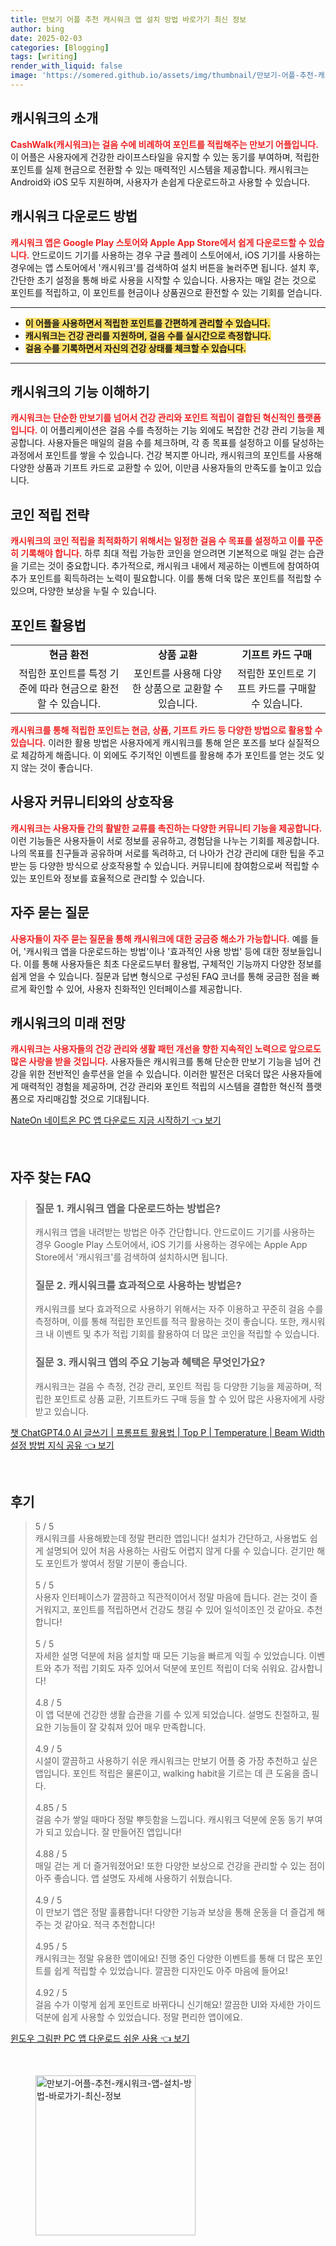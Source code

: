 ```yaml
---
title: 만보기 어플 추천 캐시워크 앱 설치 방법 바로가기 최신 정보
author: bing
date: 2025-02-03
categories: [Blogging]
tags: [writing]
render_with_liquid: false
image: 'https://somered.github.io/assets/img/thumbnail/만보기-어플-추천-캐시워크-앱-설치-방법-바로가기-최신-정보.webp'
---
```



<h2 id='캐시워크의 소개'>캐시워크의 소개</h2>

<p><b><span style="color: #ee2323;">CashWalk(캐시워크)는 걸음 수에 비례하여 포인트를 적립해주는 만보기 어플입니다.</span></b> 이 어플은 사용자에게 건강한 라이프스타일을 유지할 수 있는 동기를 부여하며, 적립한 포인트를 실제 현금으로 전환할 수 있는 매력적인 시스템을 제공합니다. 캐시워크는 Android와 iOS 모두 지원하며, 사용자가 손쉽게 다운로드하고 사용할 수 있습니다.</p>

<h2 id='캐시워크 다운로드 방법'>캐시워크 다운로드 방법</h2>

<p><b><span style="color: #ee2323;">캐시워크 앱은 Google Play 스토어와 Apple App Store에서 쉽게 다운로드할 수 있습니다.</span></b> 안드로이드 기기를 사용하는 경우 구글 플레이 스토어에서, iOS 기기를 사용하는 경우에는 앱 스토어에서 '캐시워크'를 검색하여 설치 버튼을 눌러주면 됩니다. 설치 후, 간단한 초기 설정을 통해 바로 사용을 시작할 수 있습니다. 사용자는 매일 걷는 것으로 포인트를 적립하고, 이 포인트를 현금이나 상품권으로 환전할 수 있는 기회를 얻습니다.</p>

<hr />

<ul>
    <li><b><span style="background-color: #ffe066;">이 어플을 사용하면서 적립한 포인트를 간편하게 관리할 수 있습니다.</span></b></li>
    <li><b><span style="background-color: #ffe066;">캐시워크는 건강 관리를 지원하며, 걸음 수를 실시간으로 측정합니다.</span></b></li>
    <li><b><span style="background-color: #ffe066;">걸음 수를 기록하면서 자신의 건강 상태를 체크할 수 있습니다.</span></b></li>
</ul>

<hr />

<h2 id='캐시워크의 기능 이해하기'>캐시워크의 기능 이해하기</h2>

<p><b><span style="color: #ee2323;">캐시워크는 단순한 만보기를 넘어서 건강 관리와 포인트 적립이 결합된 혁신적인 플랫폼입니다.</span></b> 이 어플리케이션은 걸음 수를 측정하는 기능 외에도 복잡한 건강 관리 기능을 제공합니다. 사용자들은 매일의 걸음 수를 체크하며, 각 종 목표를 설정하고 이를 달성하는 과정에서 포인트를 쌓을 수 있습니다. 건강 복지뿐 아니라, 캐시워크의 포인트를 사용해 다양한 상품과 기프트 카드로 교환할 수 있어, 이만큼 사용자들의 만족도를 높이고 있습니다.</p>

<h2 id='코인 적립 전략'>코인 적립 전략</h2>

<p><b><span style="color: #ee2323;">캐시워크의 코인 적립을 최적화하기 위해서는 일정한 걸음 수 목표를 설정하고 이를 꾸준히 기록해야 합니다.</span></b> 하루 최대 적립 가능한 코인을 얻으려면 기본적으로 매일 걷는 습관을 기르는 것이 중요합니다. 추가적으로, 캐시워크 내에서 제공하는 이벤트에 참여하여 추가 포인트를 획득하려는 노력이 필요합니다. 이를 통해 더욱 많은 포인트를 적립할 수 있으며, 다양한 보상을 누릴 수 있습니다.</p>

<h2 id='포인트 활용법'>포인트 활용법</h2>

<table>
    <tr>
        <td style="text-align: center; height: 17px;"><b>현금 환전</b></td>
        <td style="text-align: center; height: 17px;"><b>상품 교환</b></td>
        <td style="text-align: center; height: 17px;"><b>기프트 카드 구매</b></td>
    </tr>
    <tr>
        <td style="text-align: center; height: 17px;">적립한 포인트를 특정 기준에 따라 현금으로 환전할 수 있습니다.</td>
        <td style="text-align: center; height: 17px;">포인트를 사용해 다양한 상품으로 교환할 수 있습니다.</td>
        <td style="text-align: center; height: 17px;">적립한 포인트로 기프트 카드를 구매할 수 있습니다.</td>
    </tr>
</table>

<p><b><span style="color: #ee2323;">캐시워크를 통해 적립한 포인트는 현금, 상품, 기프트 카드 등 다양한 방법으로 활용할 수 있습니다.</span></b> 이러한 활용 방법은 사용자에게 캐시워크를 통해 얻은 포즈를 보다 실질적으로 체감하게 해줍니다. 이 외에도 주기적인 이벤트를 활용해 추가 포인트를 얻는 것도 잊지 않는 것이 좋습니다.</p>

<h2 id='사용자 커뮤니티와의 상호작용'>사용자 커뮤니티와의 상호작용</h2>

<p><b><span style="color: #ee2323;">캐시워크는 사용자들 간의 활발한 교류를 촉진하는 다양한 커뮤니티 기능을 제공합니다.</span></b> 이런 기능들은 사용자들이 서로 정보를 공유하고, 경험담을 나누는 기회를 제공합니다. 나의 목표를 친구들과 공유하며 서로를 독려하고, 더 나아가 건강 관리에 대한 팁을 주고받는 등 다양한 방식으로 상호작용할 수 있습니다. 커뮤니티에 참여함으로써 적립할 수 있는 포인트와 정보를 효율적으로 관리할 수 있습니다.</p>

<h2 id='자주 묻는 질문'>자주 묻는 질문</h2>

<p><b><span style="color: #ee2323;">사용자들이 자주 묻는 질문을 통해 캐시워크에 대한 궁금증 해소가 가능합니다.</span></b> 예를 들어, '캐시워크 앱을 다운로드하는 방법'이나 '효과적인 사용 방법' 등에 대한 정보들입니다. 이를 통해 사용자들은 최초 다운로드부터 활용법, 구체적인 기능까지 다양한 정보를 쉽게 얻을 수 있습니다. 질문과 답변 형식으로 구성된 FAQ 코너를 통해 궁금한 점을 빠르게 확인할 수 있어, 사용자 친화적인 인터페이스를 제공합니다.</p>

<h2 id='캐시워크의 미래 전망'>캐시워크의 미래 전망</h2>

<p><b><span style="color: #ee2323;">캐시워크는 사용자들의 건강 관리와 생활 패턴 개선을 향한 지속적인 노력으로 앞으로도 많은 사랑을 받을 것입니다.</span></b> 사용자들은 캐시워크를 통해 단순한 만보기 기능을 넘어 건강을 위한 전반적인 솔루션을 얻을 수 있습니다. 이러한 발전은 더욱더 많은 사용자들에게 매력적인 경험을 제공하며, 건강 관리와 포인트 적립의 시스템을 결합한 혁신적 플랫폼으로 자리매김할 것으로 기대됩니다.</p>


<p><a class="click-button" title="NateOn 네이트온 PC 앱 다운로드 지금 시작하기" href="https://somered.github.io/posts/NateOn-%EB%84%A4%EC%9D%B4%ED%8A%B8%EC%98%A8-PC-%EC%95%B1-%EB%8B%A4%EC%9A%B4%EB%A1%9C%EB%93%9C-%EC%A7%80%EA%B8%88-%EC%8B%9C%EC%9E%91%ED%95%98%EA%B8%B0/" rel="dofollow">NateOn 네이트온 PC 앱 다운로드 지금 시작하기 👈 보기</a></p><br>
<h2 id='자주_찾는_FAQ'>자주 찾는 FAQ</h2>
<div itemscope="" itemtype="https://schema.org/FAQPage"> 
<blockquote> 
<div itemscope="" itemprop="mainEntity" itemtype="https://schema.org/Question"> 
<h3 itemprop="name">질문 1. 캐시워크 앱을 다운로드하는 방법은?</h3> 
<div itemscope="" itemprop="acceptedAnswer" itemtype="https://schema.org/Answer"> 
<span itemprop="text"> 
<p>캐시워크 앱을 내려받는 방법은 아주 간단합니다. 안드로이드 기기를 사용하는 경우 Google Play 스토어에서, iOS 기기를 사용하는 경우에는 Apple App Store에서 '캐시워크'를 검색하여 설치하시면 됩니다.</p> 
</span> 
</div> 
</div> 

<div itemscope="" itemprop="mainEntity" itemtype="https://schema.org/Question"> 
<h3 itemprop="name">질문 2. 캐시워크를 효과적으로 사용하는 방법은?</h3> 
<div itemscope="" itemprop="acceptedAnswer" itemtype="https://schema.org/Answer"> 
<span itemprop="text"> 
<p>캐시워크를 보다 효과적으로 사용하기 위해서는 자주 이용하고 꾸준히 걸음 수를 측정하며, 이를 통해 적립한 포인트를 적극 활용하는 것이 좋습니다. 또한, 캐시워크 내 이벤트 및 추가 적립 기회를 활용하여 더 많은 코인을 적립할 수 있습니다.</p> 
</span> 
</div> 
</div> 

<div itemscope="" itemprop="mainEntity" itemtype="https://schema.org/Question"> 
<h3 itemprop="name">질문 3. 캐시워크 앱의 주요 기능과 혜택은 무엇인가요?</h3> 
<div itemscope="" itemprop="acceptedAnswer" itemtype="https://schema.org/Answer"> 
<span itemprop="text"> 
<p>캐시워크는 걸음 수 측정, 건강 관리, 포인트 적립 등 다양한 기능을 제공하며, 적립한 포인트로 상품 교환, 기프트카드 구매 등을 할 수 있어 많은 사용자에게 사랑받고 있습니다.</p> 
</span> 
</div> 
</div> 
</blockquote> 
</div>
<p><a class="click-button" title="챗 ChatGPT4.0 AI 글쓰기 | 프롬프트 활용법 | Top P | Temperature | Beam Width 설정 방법 지식 공유" href="https://somered.github.io/posts/%EC%B1%97-ChatGPT4.0-AI-%EA%B8%80%EC%93%B0%EA%B8%B0-%ED%94%84%EB%A1%AC%ED%94%84%ED%8A%B8-%ED%99%9C%EC%9A%A9%EB%B2%95-Top-P-Temperature-Beam-Width-%EC%84%A4%EC%A0%95-%EB%B0%A9%EB%B2%95-%EC%A7%80%EC%8B%9D-%EA%B3%B5%EC%9C%A0/" rel="dofollow">챗 ChatGPT4.0 AI 글쓰기 | 프롬프트 활용법 | Top P | Temperature | Beam Width 설정 방법 지식 공유 👈 보기</a></p><br>
<h2 id='후기'>후기</h2>
<div itemscope itemtype="https://schema.org/Product">
  <blockquote>
  <div itemprop="review" itemscope itemtype="https://schema.org/Review">
      <div itemprop="reviewRating" itemscope itemtype="https://schema.org/Rating"> <span itemprop="ratingValue">5</span> / <span itemprop="bestRating">5</span> </div>
      <span itemprop="reviewBody">캐시워크를 사용해봤는데 정말 편리한 앱입니다! 설치가 간단하고, 사용법도 쉽게 설명되어 있어 처음 사용하는 사람도 어렵지 않게 다룰 수 있습니다. 걷기만 해도 포인트가 쌓여서 정말 기분이 좋습니다.</span>
  </div>
  <br>
  <div itemprop="review" itemscope itemtype="https://schema.org/Review">
      <div itemprop="reviewRating" itemscope itemtype="https://schema.org/Rating"> <span itemprop="ratingValue">5</span> / <span itemprop="bestRating">5</span> </div>
      <span itemprop="reviewBody">사용자 인터페이스가 깔끔하고 직관적이어서 정말 마음에 듭니다. 걷는 것이 즐거워지고, 포인트를 적립하면서 건강도 챙길 수 있어 일석이조인 것 같아요. 추천합니다!</span>
  </div>
  <br>
  <div itemprop="review" itemscope itemtype="https://schema.org/Review">
      <div itemprop="reviewRating" itemscope itemtype="https://schema.org/Rating"> <span itemprop="ratingValue">5</span> / <span itemprop="bestRating">5</span> </div>
      <span itemprop="reviewBody">자세한 설명 덕분에 처음 설치할 때 모든 기능을 빠르게 익힐 수 있었습니다. 이벤트와 추가 적립 기회도 자주 있어서 덕분에 포인트 적립이 더욱 쉬워요. 감사합니다!</span>
  </div>
  <br>
  <div itemprop="review" itemscope itemtype="https://schema.org/Review">
      <div itemprop="reviewRating" itemscope itemtype="https://schema.org/Rating"> <span itemprop="ratingValue">4.8</span> / <span itemprop="bestRating">5</span> </div>
      <span itemprop="reviewBody">이 앱 덕분에 건강한 생활 습관을 기를 수 있게 되었습니다. 설명도 친절하고, 필요한 기능들이 잘 갖춰져 있어 매우 만족합니다.</span>
  </div>
  <br>
  <div itemprop="review" itemscope itemtype="https://schema.org/Review">
      <div itemprop="reviewRating" itemscope itemtype="https://schema.org/Rating"> <span itemprop="ratingValue">4.9</span> / <span itemprop="bestRating">5</span> </div>
      <span itemprop="reviewBody">시설이 깔끔하고 사용하기 쉬운 캐시워크는 만보기 어플 중 가장 추천하고 싶은 앱입니다. 포인트 적립은 물론이고, walking habit을 기르는 데 큰 도움을 줍니다.</span>
  </div>
  <br>
  <div itemprop="review" itemscope itemtype="https://schema.org/Review">
      <div itemprop="reviewRating" itemscope itemtype="https://schema.org/Rating"> <span itemprop="ratingValue">4.85</span> / <span itemprop="bestRating">5</span> </div>
      <span itemprop="reviewBody">걸음 수가 쌓일 때마다 정말 뿌듯함을 느낍니다. 캐시워크 덕분에 운동 동기 부여가 되고 있습니다. 잘 만들어진 앱입니다!</span>
  </div>
  <br>
  <div itemprop="review" itemscope itemtype="https://schema.org/Review">
      <div itemprop="reviewRating" itemscope itemtype="https://schema.org/Rating"> <span itemprop="ratingValue">4.88</span> / <span itemprop="bestRating">5</span> </div>
      <span itemprop="reviewBody">매일 걷는 게 더 즐거워졌어요! 또한 다양한 보상으로 건강을 관리할 수 있는 점이 아주 좋습니다. 앱 설명도 자세해 사용하기 쉬웠습니다.</span>
  </div>
  <br>
  <div itemprop="review" itemscope itemtype="https://schema.org/Review">
      <div itemprop="reviewRating" itemscope itemtype="https://schema.org/Rating"> <span itemprop="ratingValue">4.9</span> / <span itemprop="bestRating">5</span> </div>
      <span itemprop="reviewBody">이 만보기 앱은 정말 훌륭합니다! 다양한 기능과 보상을 통해 운동을 더 즐겁게 해주는 것 같아요. 적극 추천합니다!</span>
  </div>
  <br>
  <div itemprop="review" itemscope itemtype="https://schema.org/Review">
      <div itemprop="reviewRating" itemscope itemtype="https://schema.org/Rating"> <span itemprop="ratingValue">4.95</span> / <span itemprop="bestRating">5</span> </div>
      <span itemprop="reviewBody">캐시워크는 정말 유용한 앱이에요! 진행 중인 다양한 이벤트를 통해 더 많은 포인트를 쉽게 적립할 수 있었습니다. 깔끔한 디자인도 아주 마음에 들어요!</span>
  </div>
  <br>
  <div itemprop="review" itemscope itemtype="https://schema.org/Review">
      <div itemprop="reviewRating" itemscope itemtype="https://schema.org/Rating"> <span itemprop="ratingValue">4.92</span> / <span itemprop="bestRating">5</span> </div>
      <span itemprop="reviewBody">걸음 수가 이렇게 쉽게 포인트로 바뀌다니 신기해요! 깔끔한 UI와 자세한 가이드 덕분에 쉽게 사용할 수 있었습니다. 정말 편리한 앱이에요.</span>
  </div>
  </blockquote>
</div>
<p><a class="click-button" title="윈도우 그림판 PC 앱 다운로드 쉬운 사용" href="https://somered.github.io/posts/%EC%9C%88%EB%8F%84%EC%9A%B0-%EA%B7%B8%EB%A6%BC%ED%8C%90-PC-%EC%95%B1-%EB%8B%A4%EC%9A%B4%EB%A1%9C%EB%93%9C-%EC%89%AC%EC%9A%B4-%EC%82%AC%EC%9A%A9/" rel="dofollow">윈도우 그림판 PC 앱 다운로드 쉬운 사용 👈 보기</a></p><br>
<figure class="image"><img src="https://somered.github.io/assets/img/thumbnail/만보기-어플-추천-캐시워크-앱-설치-방법-바로가기-최신-정보.webp" alt="만보기-어플-추천-캐시워크-앱-설치-방법-바로가기-최신-정보" width="256" height="256"></figure>